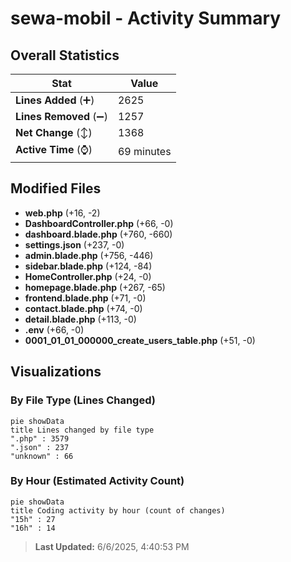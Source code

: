 # sewa-mobil - Activity Summary 

## Overall Statistics

| Stat                   | Value                                                             |
| ---------------------- | ----------------------------------------------------------------- |
| **Lines Added** (➕)   | 2625                                          |
| **Lines Removed** (➖) | 1257                                        |
| **Net Change** (↕)    | 1368                |
| **Active Time** (⌚)   | 69 minutes |


## Modified Files
- **web.php** (+16, -2)
- **DashboardController.php** (+66, -0)
- **dashboard.blade.php** (+760, -660)
- **settings.json** (+237, -0)
- **admin.blade.php** (+756, -446)
- **sidebar.blade.php** (+124, -84)
- **HomeController.php** (+24, -0)
- **homepage.blade.php** (+267, -65)
- **frontend.blade.php** (+71, -0)
- **contact.blade.php** (+74, -0)
- **detail.blade.php** (+113, -0)
- **.env** (+66, -0)
- **0001_01_01_000000_create_users_table.php** (+51, -0)

## Visualizations

### By File Type (Lines Changed)

```mermaid
pie showData
title Lines changed by file type
".php" : 3579
".json" : 237
"unknown" : 66
```

### By Hour (Estimated Activity Count)

```mermaid
pie showData
title Coding activity by hour (count of changes)
"15h" : 27
"16h" : 14
```


> **Last Updated:** 6/6/2025, 4:40:53 PM